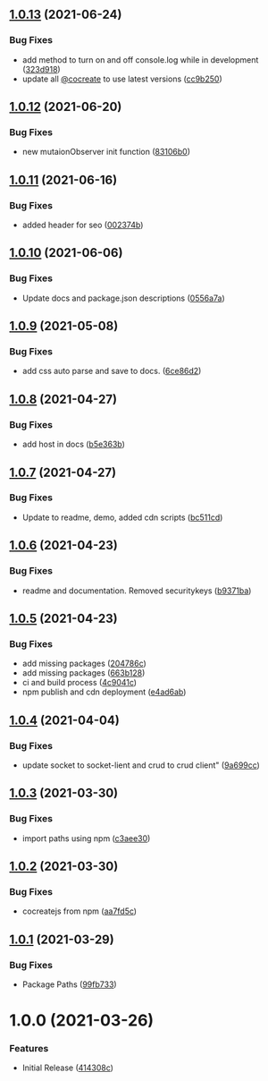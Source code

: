 ## [1.0.13](https://github.com/CoCreate-app/CoCreate-logic/compare/v1.0.12...v1.0.13) (2021-06-24)


### Bug Fixes

* add method to turn on and off console.log while in development ([323d918](https://github.com/CoCreate-app/CoCreate-logic/commit/323d9189d175a06a2ed8c368d7953d8807ccaea3))
* update all [@cocreate](https://github.com/cocreate) to use latest versions ([cc9b250](https://github.com/CoCreate-app/CoCreate-logic/commit/cc9b2502fc771d701954b90744566e26eb9ba98d))

## [1.0.12](https://github.com/CoCreate-app/CoCreate-logic/compare/v1.0.11...v1.0.12) (2021-06-20)


### Bug Fixes

* new mutaionObserver init function ([83106b0](https://github.com/CoCreate-app/CoCreate-logic/commit/83106b0b6d2339f9f1ca1ad544f730444fa03d9b))

## [1.0.11](https://github.com/CoCreate-app/CoCreate-logic/compare/v1.0.10...v1.0.11) (2021-06-16)


### Bug Fixes

* added header for seo ([002374b](https://github.com/CoCreate-app/CoCreate-logic/commit/002374b33e990621128638c7bfacff9800394eb5))

## [1.0.10](https://github.com/CoCreate-app/CoCreate-logic/compare/v1.0.9...v1.0.10) (2021-06-06)


### Bug Fixes

* Update docs and package.json descriptions ([0556a7a](https://github.com/CoCreate-app/CoCreate-logic/commit/0556a7a10794a990c9a6dd4505ed952444bdffbf))

## [1.0.9](https://github.com/CoCreate-app/CoCreate-logic/compare/v1.0.8...v1.0.9) (2021-05-08)


### Bug Fixes

* add css auto parse and save to docs. ([6ce86d2](https://github.com/CoCreate-app/CoCreate-logic/commit/6ce86d233a7bab0b9e5fdf955f1674def0dcd3f9))

## [1.0.8](https://github.com/CoCreate-app/CoCreate-logic/compare/v1.0.7...v1.0.8) (2021-04-27)


### Bug Fixes

* add host in docs ([b5e363b](https://github.com/CoCreate-app/CoCreate-logic/commit/b5e363bf4692f0d01af8b8ee7798a2b44d1a4ead))

## [1.0.7](https://github.com/CoCreate-app/CoCreate-logic/compare/v1.0.6...v1.0.7) (2021-04-27)


### Bug Fixes

* Update to readme, demo, added cdn scripts ([bc511cd](https://github.com/CoCreate-app/CoCreate-logic/commit/bc511cd5b214a39abf7a5d1ab73f33d9499ffbc9))

## [1.0.6](https://github.com/CoCreate-app/CoCreate-logic/compare/v1.0.5...v1.0.6) (2021-04-23)


### Bug Fixes

* readme and documentation. Removed securitykeys ([b9371ba](https://github.com/CoCreate-app/CoCreate-logic/commit/b9371baccb98b51718bed2eb423214b0f3829a3b))

## [1.0.5](https://github.com/CoCreate-app/CoCreate-logic/compare/v1.0.4...v1.0.5) (2021-04-23)


### Bug Fixes

* add missing packages ([204786c](https://github.com/CoCreate-app/CoCreate-logic/commit/204786c6bed716291d67476f6812883aee274ec2))
* add missing packages ([663b128](https://github.com/CoCreate-app/CoCreate-logic/commit/663b128baa4647ac605c7013c5ca614a57810cbb))
* ci and build process ([4c9041c](https://github.com/CoCreate-app/CoCreate-logic/commit/4c9041cef13b2d061103dc0e54d3a1fda378436f))
* npm publish and cdn deployment ([e4ad6ab](https://github.com/CoCreate-app/CoCreate-logic/commit/e4ad6ab30b4e3b27df5eb9824aa4d65efc0ef39e))

## [1.0.4](https://github.com/CoCreate-app/CoCreate-logic/compare/v1.0.3...v1.0.4) (2021-04-04)


### Bug Fixes

* update socket to socket-lient and crud to crud client" ([9a699cc](https://github.com/CoCreate-app/CoCreate-logic/commit/9a699cc670c9e2bc97b5c0e987c4fd2241102647))

## [1.0.3](https://github.com/CoCreate-app/CoCreate-logic/compare/v1.0.2...v1.0.3) (2021-03-30)


### Bug Fixes

* import paths using npm ([c3aee30](https://github.com/CoCreate-app/CoCreate-logic/commit/c3aee30c172e6279f335536a3213609388b400ac))

## [1.0.2](https://github.com/CoCreate-app/CoCreate-logic/compare/v1.0.1...v1.0.2) (2021-03-30)


### Bug Fixes

* cocreatejs from npm ([aa7fd5c](https://github.com/CoCreate-app/CoCreate-logic/commit/aa7fd5cde92b5b6579f0902428212b86d40dadac))

## [1.0.1](https://github.com/CoCreate-app/CoCreate-logic/compare/v1.0.0...v1.0.1) (2021-03-29)


### Bug Fixes

* Package Paths ([99fb733](https://github.com/CoCreate-app/CoCreate-logic/commit/99fb7339b12d332f593a826a9d25398f7ba5fbdf))

# 1.0.0 (2021-03-26)


### Features

* Initial Release ([414308c](https://github.com/CoCreate-app/CoCreate-logic/commit/414308c28ee7f569d370b68cdf1eaf38b845bd8e))
